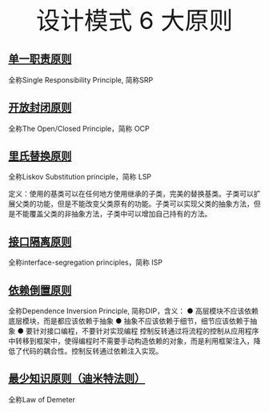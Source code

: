<center><font size=50>设计模式 6 大原则</font></center>

## [单一职责原则](https://cloud.tencent.com/developer/article/1833681)
全称Single Responsibility Principle, 简称SRP

## [开放封闭原则](https://cloud.tencent.com/developer/article/1836753)
全称The Open/Closed Principle，简称 OCP

## [里氏替换原则](https://cloud.tencent.com/developer/article/1831005)
全称Liskov Substitution principle，简称 LSP

定义：使用的基类可以在任何地方使用继承的子类，完美的替换基类。子类可以扩展父类的功能，但是不能改变父类原有的功能。子类可以实现父类的抽象方法，但是不能覆盖父类的非抽象方法，子类中可以增加自己持有的方法。

## [接口隔离原则](https://cloud.tencent.com/developer/article/1833684)
全称interface-segregation principles，简称 ISP

## [依赖倒置原则](https://cloud.tencent.com/developer/article/1833682)
全称Dependence Inversion Principle, 简称DIP，含义：
● 高层模块不应该依赖底层模块，而是都应该依赖于抽象
● 抽象不应该依赖于细节，细节应该依赖于抽象
● 要针对接口编程，不要针对实现编程
控制反转通过将流程的控制从应用程序中转移到框架中，使得编程时不需要手动构造依赖的对象，而是利用框架注入，降低了代码的耦合性。控制反转通过依赖注入实现。

## [最少知识原则（迪米特法则）](https://cloud.tencent.com/developer/article/1836752)
全称Law of Demeter